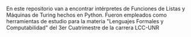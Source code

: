 En este repositorio van a encontrar intérpretes de Funciones de Listas y Máquinas de Turing hechos en Python. Fueron empleados como herramientas de estudio para la materia "Lenguajes Formales y Computabilidad" del 3er Cuatrimestre de la carrera LCC-UNR
